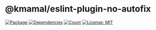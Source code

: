# @kmamal/eslint-plugin-no-autofix

[![Package](https://img.shields.io/npm/v/%2540kmamal%252Feslint-plugin-no-autofix)](https://www.npmjs.com/package/@kmamal/eslint-plugin-no-autofix)
[![Dependencies](https://img.shields.io/librariesio/release/npm/@kmamal/eslint-plugin-no-autofix)](https://libraries.io/npm/@kmamal%2Feslint-plugin-no-autofix)
[![Count](https://badgen.net/bundlephobia/dependency-count/@kmamal/eslint-plugin-no-autofix)](https://bundlephobia.com/package/@kmamal/eslint-plugin-no-autofix)
[![License: MIT](https://img.shields.io/badge/License-MIT-yellow.svg)](https://opensource.org/licenses/MIT)
